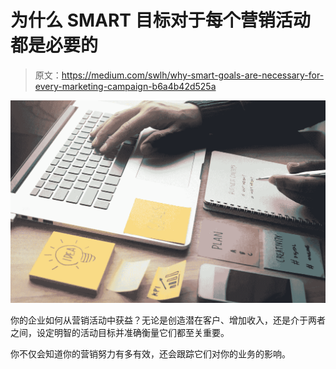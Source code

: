 # 为什么 SMART 目标对于每个营销活动都是必要的

> 原文：<https://medium.com/swlh/why-smart-goals-are-necessary-for-every-marketing-campaign-b6a4b42d525a>

![](img/1071ed882ff33cceb0d052ad8c213798.png)

你的企业如何从营销活动中获益？无论是创造潜在客户、增加收入，还是介于两者之间，设定明智的活动目标并准确衡量它们都至关重要。

你不仅会知道你的营销努力有多有效，还会跟踪它们对你的业务的影响。